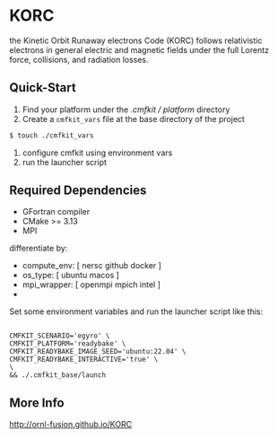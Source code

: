 
# KORC


 the Kinetic Orbit Runaway electrons Code (KORC) follows relativistic electrons in general electric and magnetic fields under the full Lorentz force, collisions, and radiation losses.


## Quick-Start

1. Find your platform under the _.cmfkit / platform_ directory
1. Create a `cmfkit_vars` file at the base directory of the project

```bash
$ touch ./cmfkit_vars
```

1. configure cmfkit using environment vars
1. run the launcher script


## Required Dependencies

- GFortran compiler
- CMake >= 3.13
- MPI



differentiate by:
- compute_env:   [ nersc github docker ]
- os_type:       [ ubuntu macos ]
- mpi_wrapper:   [ openmpi mpich intel ]
-

Set some environment variables and run the launcher script like this:

```

CMFKIT_SCENARIO='egyro' \
CMFKIT_PLATFORM='readybake' \
CMFKIT_READYBAKE_IMAGE_SEED='ubuntu:22.04' \
CMFKIT_READYBAKE_INTERACTIVE='true' \
\
&& ./.cmfkit_base/launch

```

## More Info

http://ornl-fusion.github.io/KORC


